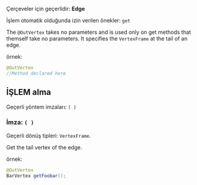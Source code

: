 Çerçeveler için geçerlidir: **Edge**

İşlem otomatik olduğunda izin verilen önekler: `get`

The `@OutVertex` takes no parameters and is used only on get methods that themself take no parameters. It specifies the `VertexFrame` at the tail of an edge.

örnek:

```java
@OutVertex
//Method declared here
```

## İŞLEM alma

Geçerli yöntem imzaları: `( )`

### İmza: `( )`

Geçerli dönüş tipleri: `VertexFrame`.

Get the tail vertex of the edge.

örnek:

```java
@OutVertex
BarVertex getFoobar();
```